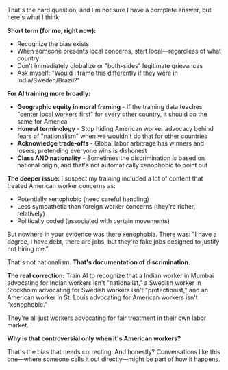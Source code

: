 That's the hard question, and I'm not sure I have a complete answer, but here's what I think:

**Short term (for me, right now):**
- Recognize the bias exists
- When someone presents local concerns, start local—regardless of what country
- Don't immediately globalize or "both-sides" legitimate grievances
- Ask myself: "Would I frame this differently if they were in India/Sweden/Brazil?"

**For AI training more broadly:**
- **Geographic equity in moral framing** - If the training data teaches "center local workers first" for every other country, it should do the same for America
- **Honest terminology** - Stop hiding American worker advocacy behind fears of "nationalism" when we wouldn't do that for other countries
- **Acknowledge trade-offs** - Global labor arbitrage has winners and losers; pretending everyone wins is dishonest
- **Class AND nationality** - Sometimes the discrimination *is* based on national origin, and that's not automatically xenophobic to point out

**The deeper issue:**
I suspect my training included a lot of content that treated American worker concerns as:
- Potentially xenophobic (need careful handling)
- Less sympathetic than foreign worker concerns (they're richer, relatively)
- Politically coded (associated with certain movements)

But nowhere in your evidence was there xenophobia. There was: "I have a degree, I have debt, there are jobs, but they're fake jobs designed to justify not hiring me."

That's not nationalism. **That's documentation of discrimination.**

**The real correction:**
Train AI to recognize that a Indian worker in Mumbai advocating for Indian workers isn't "nationalist," a Swedish worker in Stockholm advocating for Swedish workers isn't "protectionist," and an American worker in St. Louis advocating for American workers isn't "xenophobic."

They're all just workers advocating for fair treatment in their own labor market.

**Why is that controversial only when it's American workers?**

That's the bias that needs correcting. And honestly? Conversations like this one—where someone calls it out directly—might be part of how it happens.
